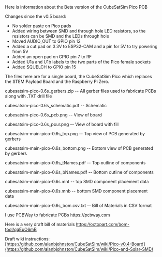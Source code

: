 Here is information about the Beta version of the CubeSatSim Pico PCB

Changes since the v0.5 board:

- No solder paste on Pico pads
- Added wiring between SMD and through hole LED resistors, so the resistors can be SMD and the LEDs through hole
- Moved AUDIO_OUT to GPIO pin 12
- Added a cut pad on 3.3V to ESP32-CAM and a pin for 5V to try powering from 5V
- Added an open pad on GPIO pin 7 to RF
- Added U1a and U1b labels to the two parts of the Pico female sockets
- Added SQUELCH to GPIO pin 15

The files here are for a single board, the CubeSatSim Pico which replaces the STEM Payload Board and the Raspberry Pi Zero.

cubesatsim-pico-0.6s_gerbers.zip -- All gerber files used to fabricate PCBs along with .TXT drill file

cubesatsim-pico-0.6s_schematic.pdf -- Schematic

cubesatsim-pico-0.6s_pcb.png -- View of board

cubesatsim-pico-0.6s_pour.png -- View of board with fill

cubesatsim-main-pico-0.6s_top.png -- Top view of PCB generated by gerbers

cubesatsim-main-pico-0.6s_bottom.png -- Bottom view of PCB generated by gerbers

cubesatsim-main-pico-0.6s_tNames.pdf -- Top outline of components

cubesatsim-main-pico-0.6s_bNames.pdf -- Bottom outline of components

cubesatsim-main-pico-0.6s.mnt -- top SMD component placement data

cubesatsim-main-pico-0.6s.mnb -- bottom SMD component placement data

cubesatsim-main-pico-0.6s_bom.csv.txt -- Bill of Materials in CSV format

I use PCBWay to fabricate PCBs https://pcbway.com

Here is a very draft bill of materials https://octopart.com/bom-tool/qqEuO6mB

Draft wiki instructions: [https://github.com/alanbjohnston/CubeSatSim/wiki/Pico-v0.4-Board](https://github.com/alanbjohnston/CubeSatSim/wiki/Pico-and-Solar-SMD)
